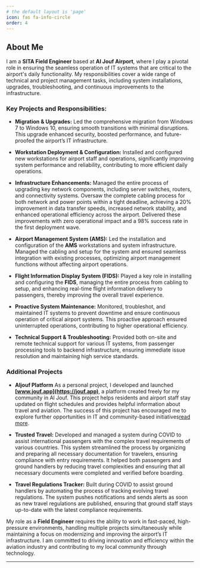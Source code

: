 ```yaml
---
# the default layout is 'page'
icon: fas fa-info-circle
order: 4
---
```


## About Me

I am a **SITA Field Engineer** based at **Al Jouf Airport**, where I play a pivotal role in ensuring the seamless operation of IT systems that are critical to the airport's daily functionality. My responsibilities cover a wide range of technical and project management tasks, including system installations, upgrades, troubleshooting, and continuous improvements to the infrastructure.

### Key Projects and Responsibilities:

- **Migration & Upgrades:** Led the comprehensive migration from Windows 7 to Windows 10, ensuring smooth transitions with minimal disruptions. This upgrade enhanced security, boosted performance, and future-proofed the airport’s IT infrastructure.

- **Workstation Deployment & Configuration:** Installed and configured new workstations for airport staff and operations, significantly improving system performance and reliability, contributing to more efficient daily operations.

- **Infrastructure Enhancements:** Managed the entire process of upgrading key network components, including server switches, routers, and connectivity systems. Oversaw the complete cabling process for both network and power points within a tight deadline, achieving a 20% improvement in data transfer speeds, increased network stability, and enhanced operational efficiency across the airport. Delivered these improvements with zero operational impact and a 98% success rate in the first deployment wave.

- **Airport Management System (AMS):** Led the installation and configuration of the **AMS** workstations and system infrastructure. Managed the cabling and setup for the system and ensured seamless integration with existing processes, optimizing airport management functions without affecting airport operations.

- **Flight Information Display System (FIDS):** Played a key role in installing and configuring the **FIDS**, managing the entire process from cabling to setup, and enhancing real-time flight information delivery to passengers, thereby improving the overall travel experience.

- **Proactive System Maintenance:** Monitored, troubleshot, and maintained IT systems to prevent downtime and ensure continuous operation of critical airport systems. This proactive approach ensured uninterrupted operations, contributing to higher operational efficiency.

- **Technical Support & Troubleshooting:** Provided both on-site and remote technical support for various IT systems, from passenger processing tools to backend infrastructure, ensuring immediate issue resolution and maintaining high service standards.


### Additional Projects

- **Aljouf Platform** As a personal project, I developed and launched **[www.jouf.app](https://jouf.app)**, a platform created freely for my community in Al Jouf. This project helps residents and airport staff stay updated on flight schedules and provides helpful information about travel and aviation. The success of this project has encouraged me to explore further opportunities in IT and community-based initiatives[read more](https://khamuqbil.github.io/travel%20technology/airport%20operations/efficiency%20tools/community%20projects/2023/12/23/aljouf-platform.html).

- **Trusted Travel:** Developed and managed a system during COVID to assist international passengers with the complex travel requirements of various countries. This system streamlined the process by organizing and preparing all necessary documentation for travelers, ensuring compliance with entry requirements. It helped both passengers and ground handlers by reducing travel complexities and ensuring that all necessary documents were completed and verified before boarding.

- **Travel Regulations Tracker:** Built during COVID to assist ground handlers by automating the process of tracking evolving travel regulations. The system pushes notifications and sends alerts as soon as new travel regulations are published, ensuring that ground staff stays up-to-date with the latest compliance requirements.


My role as a **Field Engineer** requires the ability to work in fast-paced, high-pressure environments, handling multiple projects simultaneously while maintaining a focus on modernizing and improving the airport’s IT infrastructure. I am committed to driving innovation and efficiency within the aviation industry and contributing to my local community through technology. 

---


